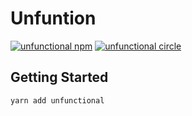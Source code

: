 # Unfuntion 
[![unfunctional npm](https://img.shields.io/npm/v/unfunctional.svg?style=flat-square)](https://www.npmjs.com/package/unfunctional)
[![unfunctional circle](https://img.shields.io/circleci/project/github/blueflag/unfun.svg?style=flat-square)](https://circleci.com/gh/blueflag/unfun)

## Getting Started
```
yarn add unfunctional
```


